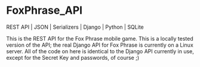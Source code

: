 # FoxPhrase_API

REST API | JSON | Serializers | Django | Python | SQLite

This is the REST API for the Fox Phrase mobile game. This is a locally tested version of the API; the real Django API for Fox Phrase is currently on a Linux server. All of the code on here is identical to the Django API currently in use, except for the Secret Key and passwords, of course ;)
